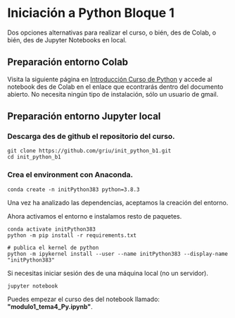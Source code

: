 # Iniciación a Python Bloque 1

Dos opciones alternativas para realizar el curso, o bién, des de Colab, o bién, des de Jupyter Notebooks en local.

## Preparación entorno Colab

Visita la siguiente página en [Introducción Curso de Python](https://github.com/griu/init_python_b1/blob/master/modulo1_tema4_Py.ipynb) y accede al notebook des de Colab en el enlace que econtrarás dentro del documento abierto. No necesita ningún tipo de instalación, sólo un usuario de gmail.

## Preparación entorno Jupyter local

### Descarga des de github el repositorio del curso.

```console
git clone https://github.com/griu/init_python_b1.git
cd init_python_b1
```

### Crea el environment con Anaconda.

```console
conda create -n initPython383 python=3.8.3
```

Una vez ha analizado las dependencias, aceptamos la creación del entorno.

Ahora activamos el entorno e instalamos resto de paquetes. 

```console
conda activate initPython383
python -m pip install -r requirements.txt

# publica el kernel de python
python -m ipykernel install --user --name initPython383 --display-name "initPython383"
```

Si necesitas iniciar sesión des de una máquina local (no un servidor).

```console
jupyter notebook
```

Puedes empezar el curso des del notebook llamado:  **"modulo1_tema4_Py.ipynb"**.
